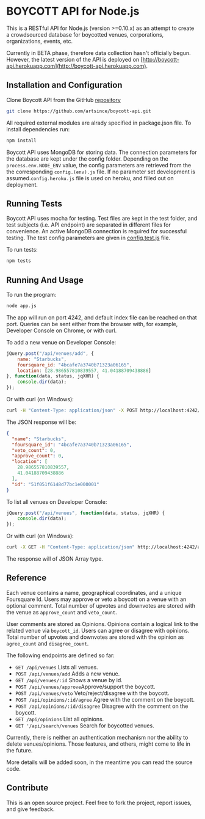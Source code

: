 # BOYCOTT API for Node.js

This is a RESTful API for Node.js (version >=0.10.x) as an attempt to create a crowdsourced database for boycotted venues, corporations, organizations, events, etc.

Currently in BETA phase, therefore data collection hasn't officially begun. However, the latest version of the API is deployed on [http://boycott-api.herokuapp.com](http://boycott-api.herokuapp.com).

## Installation and Configuration
Clone Boycott API from the GitHub [repository](https://github.com/artsince/boycott-api.git)
```sh
git clone https://github.com/artsince/boycott-api.git
```

All required external modules are alrady specified in package.json file. To install dependencies run:
```sh
npm install
```

Boycott API uses MongoDB for storing data. The connection parameters for the database are kept under the config folder. Depending on the ```process.env.NODE_ENV``` value, the config parameters are retrieved from the the corresponding ```config.(env).js``` file. If no parameter set development is assumed.```config.heroku.js``` file is used on heroku, and filled out on deployment.


## Running Tests
Boycott API uses mocha for testing. Test files are kept in the test folder, and test subjects (i.e. API endpoint) are separated in different files for convenience. An active MongoDB connection is required for successful testing. The test config parameters are given in [config.test.js](https://github.com/artsince/boycott-api/blob/master/config/config.test.js) file.

To run tests:
```sh
npm tests
```
## Running And Usage
To run the program:
```sh
node app.js
```

The app will run on port 4242, and default index file can be reached on that port. Queries can be sent either from the browser with, for example, Developer Console on Chrome, or with curl.

To add a new venue on Developer Console: 
```js
jQuery.post("/api/venues/add", { 
    name: "Starbucks", 
    foursquare_id: "4bcafe7a3740b71323a06165", 
    location: [28.986557810839557, 41.04188709438886]
}, function(data, status, jqXHR) { 
    console.dir(data); 
});
```
Or with curl (on Windows):
```sh
curl -H "Content-Type: application/json" -X POST http://localhost:4242/api/venues/add -d "{ \"name\": \Starbucks\, \"foursquare_id\": \"4bcafe7a3740b71323a06165\", \"location\": [28.986557810839557, 41.04188709438886]}"
``` 


The JSON response will be:

```json
{
  "name": "Starbucks",
  "foursquare_id": "4bcafe7a3740b71323a06165",
  "veto_count": 0,
  "approve_count": 0,
  "location": [
    28.986557810839557,
    41.04188709438886
  ],
  "id": "51f051f6148d77bc1e000001"
}
``` 

To list all venues on Developer Console:

```js
jQuery.post("/api/venues", function(data, status, jqXHR) { 
    console.dir(data); 
});
``` 

Or with curl (on Windows):
```sh
curl -X GET -H "Content-Type: application/json" http://localhost:4242/api/venues
``` 
The response will of JSON Array type.


## Reference
Each venue contains a name, geographical coordinates, and a unique Foursquare Id. Users may approve or veto a boycott on a venue with an optional comment. Total number of upvotes and downvotes are stored with the venue as ``` approve_count ``` and ``` veto_count ```.

User comments are stored as Opinions. Opinions contain a logical link to the related venue via ```boycott_id```. Users can agree or disagree with opinions. Total number of upvotes and downvotes are stored with the opinion as ```agree_count``` and ```disagree_count```.

The following endpoints are defined so far:
* ```GET /api/venues``` Lists all venues.
* ```POST /api/venues/add``` Adds a new venue.
* ```GET /api/venues/:id``` Shows a venue by id.
* ```POST /api/venues/approve```Approve/support the boycott.
* ```POST /api/venues/veto``` Veto/reject/disagree with the boycott. 
* ```POST /api/opinions/:id/agree``` Agree with the comment on the boycott.
* ```POST /api/opinions/:id/disagree``` Disagree with the comment on the boycott.
* ```GET /api/opinions``` List all opinions.
* ```GET '/api/search/venues``` Search for boycotted venues.

Currently, there is neither an authentication mechanism nor the ability to delete venues/opinions. Those features, and others, might come to life in the future.

More details will be added soon, in the meantime you can read the source code.

## Contribute
This is an open source project. Feel free to fork the project, report issues, and give feedback.